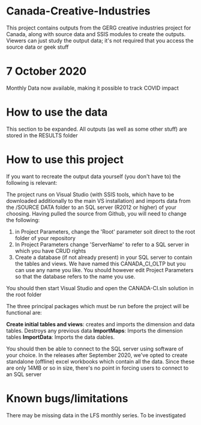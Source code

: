 # Canada-Creative-Industries

This project contains outputs from the GERG creative industries project for Canada, along with source data and SSIS modules to create the outputs. Viewers can just study the output data; it's not required that you access the source data or geek stuff

# 7 October 2020
Monthly Data now available, making it possible to track COVID impact

# How to use the data

This section to be expanded. All outputs (as well as some other stuff) are stored in the RESULTS folder

# How to use this project

If you want to recreate the output data yourself (you don't have to) the following is relevant:

The project runs on Visual Studio (with SSIS tools, which have to be downloaded additionally to the main VS installation) and imports data from the /SOURCE DATA folder to an SQL server (R2012 or higher) of  your choosing. Having pulled the source from Github, you will need to change the following:

1. in Project Parameters, change the 'Root' parameter soit  direct to the root folder of your repository
2. In Project Parameters change 'ServerName' to refer to a SQL server in which you have CRUD rights
3. Create a database (if not already present) in your SQL server to contain the tables and views. We have named this CANADA_CI_OLTP but you can use any name you like. You should however edit Project Parameters so that the database refers to the name you use.

You should then start Visual Studio and open the CANADA-CI.sln solution in the root folder

The three principal packages which must be run before the project will be functional are:

**Create initial tables and views**: creates and imports the dimension and data tables. Destroys any previous data
**ImportMaps**: Imports the dimension tables
**ImportData**: Imports the data dables. 

You should then be able to connect to the SQL server using software of your choice. In the releases after September 2020, we've opted to create standalone (offline) excel workbooks which contain all the data. Since these are only 14MB or so in size, there's no point in forcing users to connect to an SQL server

# Known bugs/limitations
There may be missing data in the LFS monthly series. To be investigated
